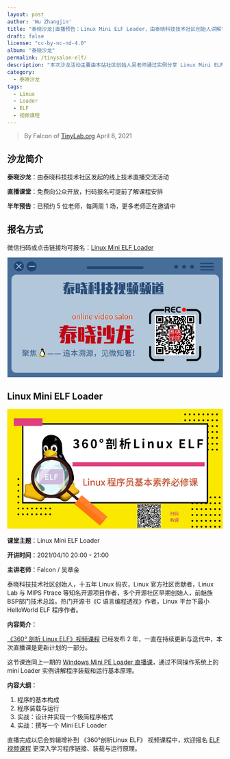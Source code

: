 ```yaml
---
layout: post
author: 'Wu Zhangjin'
title: "泰晓沙龙|直播预告：Linux Mini ELF Loader，由泰晓科技技术社区创始人讲解"
draft: false
license: "cc-by-nc-nd-4.0"
album: "泰晓沙龙"
permalink: /tinysalon-elf/
description: "本次沙龙活动主要由本站社区创始人吴老师通过实例分享 Linux Mini ELF Loader。"
category:
  - 泰晓沙龙
tags:
  - Linux
  - Loader
  - ELF
  - 视频课程
---
```


> By Falcon of [TinyLab.org][1]
> April 8, 2021

## 沙龙简介

**泰晓沙龙**：由泰晓科技技术社区发起的线上技术直播交流活动

**直播课堂**：免费向公众开放，扫码报名可提前了解课程安排

**半年预告**：已预约 5 位老师，每两周 1 场，更多老师正在邀请中

## 报名方式

微信扫码或点击链接均可报名：[Linux Mini ELF Loader](https://www.cctalk.com/m/group/89433087)

![泰晓科技-直播课堂-报名入口](/wp-content/uploads/2021/03/tinylab-salon-video.png)

## Linux Mini ELF Loader

![360 ELF](/images/courses/360-elf.jpg)

**课堂主题**：Linux Mini ELF Loader

**开讲时间**：2021/04/10 20:00 - 21:00

**主讲老师**：Falcon / 吴章金

泰晓科技技术社区创始人，十五年 Linux 码农，Linux 官方社区贡献者，Linux Lab 与 MIPS Ftrace 等知名开源项目作者，多个开源社区早期创始人，前魅族BSP部门技术总监。热门开源书《C 语言编程透视》作者，Linux 平台下最小 HelloWorld ELF 程序作者。

**内容简介**：

[《360° 剖析 Linux ELF》视频课程](https://cctalk.com/m/group/88089283) 已经发布 2 年，一直在持续更新与迭代中，本次直播课是更新计划的一部分。

这节课连同上一期的 [Windows Mini PE Loader 直播课](http://tinylab.org/tinysalon-pe/)，通过不同操作系统上的 mini Loader 实例讲解程序装载和运行基本原理。

**内容大纲**：

1. 程序的基本构成
2. 程序装载与运行
3. 实战：设计并实现一个极简程序格式
4. 实战：撰写一个 Mini ELF Loader

直播完成以后会剪辑增补到 《360°剖析Linux ELF》 视频课程中，欢迎报名 [ELF 视频课程](https://cctalk.com/m/group/88089283) 更深入学习程序链接、装载与运行原理。

[1]: http://tinylab.org
